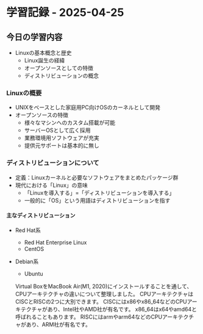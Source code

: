 # 学習記録 - 2025-04-25

## 今日の学習内容
- Linuxの基本概念と歴史
  - Linux誕生の経緯
  - オープンソースとしての特徴
  - ディストリビューションの概念

### Linuxの概要
- UNIXをベースとした家庭用PC向けOSのカーネルとして開発
- オープンソースの特徴
  - 様々なマシンへのカスタム搭載が可能
  - サーバーOSとして広く採用
  - 業務環境用ソフトウェアが充実
  - 提供元サポートは基本的に無し

### ディストリビューションについて
- 定義：Linuxカーネルと必要なソフトウェアをまとめたパッケージ群
- 現代における「Linux」の意味
  - 「Linuxを導入する」=「ディストリビューションを導入する」
  - 一般的に「OS」という用語はディストリビューションを指す

#### 主なディストリビューション
- Red Hat系
  - Red Hat Enterprise Linux
  - CentOS
- Debian系
  - Ubuntu

  Virtual BoxをMacBook Air(M1, 2020)にインストールすることを通して、CPUアーキテクチャの違いについて整理しました。
CPUアーキテクチャはCISCとRISCの2つに大別できます。
CISCにはx86やx86_64などのCPUアーキテクチャがあり、Intel社やAMD社が有名です。
x86_64はx64やamd64と呼ばれることもあります。
RISCにはarmやarm64などのCPUアーキテクチャがあり、ARM社が有名です。